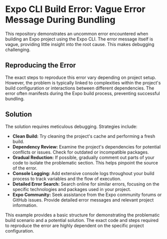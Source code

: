 # Expo CLI Build Error: Vague Error Message During Bundling

This repository demonstrates an uncommon error encountered when building an Expo project using the Expo CLI. The error message itself is vague, providing little insight into the root cause. This makes debugging challenging.

## Reproducing the Error

The exact steps to reproduce this error vary depending on project setup. However, the problem is typically linked to complexities within the project's build configuration or interactions between different dependencies.  The error often manifests during the Expo build process, preventing successful bundling.

## Solution

The solution requires meticulous debugging. Strategies include:

* **Clean Build:**  Try cleaning the project's cache and performing a fresh build.
* **Dependency Review:** Examine the project's dependencies for potential conflicts or issues. Check for outdated or incompatible packages.
* **Gradual Reduction:** If possible, gradually comment out parts of your code to isolate the problematic section. This helps pinpoint the source of the error.
* **Console Logging:** Add extensive console logs throughout your build process to track variables and the flow of execution. 
* **Detailed Error Search:** Search online for similar errors, focusing on the specific technologies and packages used in your project.
* **Expo Community:** Seek assistance from the Expo community forums or GitHub issues. Provide detailed error messages and relevant project information. 

This example provides a basic structure for demonstrating the problematic build scenario and a potential solution.  The exact code and steps required to reproduce the error are highly dependent on the specific project configuration.
